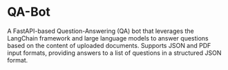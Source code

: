 # QA-Bot
A FastAPI-based Question-Answering (QA) bot that leverages the LangChain framework and large language models to answer questions based on the content of uploaded documents. Supports JSON and PDF input formats, providing answers to a list of questions in a structured JSON format.
